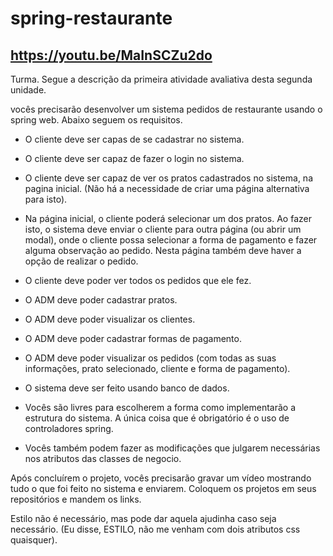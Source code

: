 # spring-restaurante
## https://youtu.be/MaInSCZu2do
Turma. Segue a descrição da primeira atividade avaliativa desta segunda unidade.

vocês precisarão desenvolver um sistema pedidos de restaurante usando o spring web. Abaixo seguem os requisitos.

- O cliente deve ser capas de se cadastrar no sistema.
- O cliente deve ser capaz de fazer o login no sistema.
- O cliente deve ser capaz de ver os pratos cadastrados no sistema, na pagina inicial. (Não há a necessidade de criar uma página alternativa para isto).
- Na página inicial, o cliente poderá selecionar um dos pratos. Ao fazer isto, o sistema deve enviar o cliente para outra página (ou abrir um modal), onde o cliente possa selecionar a forma de pagamento e fazer alguma observação ao pedido. Nesta página também deve haver a opção de realizar o pedido.
- O cliente deve poder ver todos os pedidos que ele fez.

- O ADM deve poder cadastrar pratos.
- O ADM deve poder visualizar os clientes.
- O ADM deve poder cadastrar formas de pagamento.
- O ADM deve poder visualizar os pedidos (com todas as suas informações, prato selecionado, cliente e forma de pagamento).

- O sistema deve ser feito usando banco de dados.
- Vocês são livres para escolherem a forma como implementarão a estrutura do sistema. A única coisa que é obrigatório é o uso de controladores spring.
-  Vocês também podem fazer as modificações que julgarem necessárias nos atributos das classes de negocio. 

Após concluírem o projeto, vocês precisarão gravar um vídeo mostrando tudo o que foi feito no sistema e enviarem. Coloquem os projetos em seus repositórios e mandem os links.

Estilo não é necessário, mas pode dar aquela ajudinha caso seja necessário. (Eu disse, ESTILO, não me venham com dois atributos css quaisquer).
